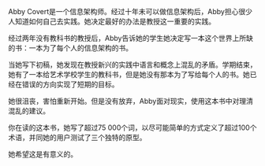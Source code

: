 Abby Covert是一个信息架构师。经过十年未可以做信息架构后，Abby担心很少人知道如何自己去实践。她决定最好的办法是教授这一重要的实践。

经过两年没有教科书的教授后，Abby告诉她的学生她决定写一本这个世界上所缺的书：一本为了每个人的信息架构的书。

当她写下初稿，她发现在教授新兴的实践中语言和概念上混乱的矛盾。学期结束，她有了一本给艺术学校学生的教科书，但是她没有那本为了写给每个人的书。她已经在错误的方向实现了短期的目标。

她很沮丧，害怕重新开始。但是没有放弃，Abby面对现实，使用这本书中对理清混乱的建议。

你在读的这本书，她写了超过75 000个词，以尽可能简单的方式定义了超过100个术语，并同她的用户测试了三个独特的原型。

她希望这是有意义的。